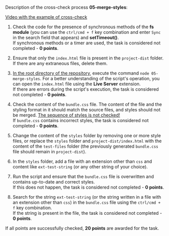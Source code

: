 Description of the cross-check process **05-merge-styles**:

[Video with the example of cross-check](https://www.youtube.com/watch?v=MHz_1ExMRPU)

1. Check the code for the presence of synchronous methods of the **fs module** (you can use the `ctrl/cmd + f` key combination and enter `Sync` in the search field that appears) and **setTimeout()**.  
If synchronous methods or a timer are used, the task is considered not completed - **0 points**.

2. Ensure that only the `index.html` file is present in the `project-dist` folder. If there are any extraneous files, delete them.

3. <u>In the root directory of the repository</u>, execute the command `node 05-merge-styles`. For a better understanding of the script's operation, you can open the `index.html` file using the **Live Server** extension.  
If there are errors during the script's execution, the task is considered not completed - **0 points**.

4. Check the content of the `bundle.css` file. The content of the file and the styling format in it should match the source files, and styles should not be merged. <u>The sequence of styles is not checked!</u>  
If `bundle.css` contains incorrect styles, the task is considered not completed - **0 points**.

5. Change the content of the `styles` folder by removing one or more style files, or replace the `styles` folder and `project-dist/index.html` with the content of the `test-files` folder (the previously generated `bundle.css` file should remain in `project-dist`).

6. In the `styles` folder, add a file with an extension other than `css` and content like `ext-test-string` (or any other string of your choice).

7. Run the script and ensure that the `bundle.css` file is overwritten and contains up-to-date and correct styles.  
If this does not happen, the task is considered not completed - **0 points**.

8. Search for the string `ext-test-string` (or the string written in a file with an extension other than `css`) in the `bundle.css` file using the `ctrl/cmd + f` key combination.  
If the string is present in the file, the task is considered not completed - **0 points**.

If all points are successfully checked, **20 points** are awarded for the task.
